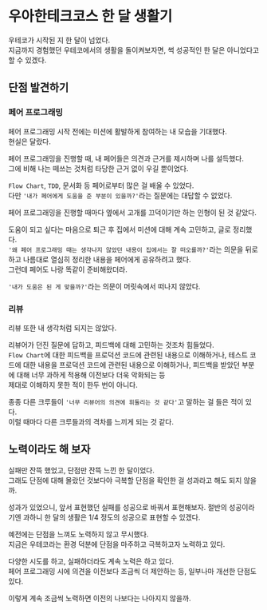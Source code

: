 # 우아한테크코스 한 달 생활기

우테코가 시작된 지 한 달이 넘었다.     
지금까지 경험했던 우테코에서의 생활을 돌이켜보자면, 썩 성공적인 한 달은 아니었다고 할 수 있겠다.

## 단점 발견하기

### 페어 프로그래밍

페어 프로그래밍 시작 전에는 미션에 활발하게 참여하는 내 모습을 기대했다.     
현실은 달랐다.

페어 프로그래밍을 진행할 때, 내 페어들은 의견과 근거를 제시하며 나를 설득했다.     
그에 비해 나는 떼쓰는 것처럼 타당한 근거 없이 우길 뿐이었다.     

`Flow Chart`, `TDD`, 문서화 등 페어로부터 많은 걸 배울 수 있었다.     
다만 `'내가 페어에게 도움을 준 부분이 있을까?'`라는 질문에는 대답할 수 없었다.     

페어 프로그래밍을 진행할 때마다 옆에서 고개를 끄덕이기만 하는 인형이 된 것 같았다.       

도움이 되고 싶다는 마음으로 퇴근 후 집에서 미션에 대해 계속 고민하고, 글로 정리했다.     
`'왜 페어 프로그래밍 때는 생각나지 않았던 내용이 집에서는 잘 떠오를까?'`라는 의문을 뒤로 하고 나름대로 열심히 정리한 내용을 페어에게 공유하려고 했다.     
그런데 페어도 나랑 똑같이 준비해왔더라.      

`'내가 도움은 된 게 맞을까?'`라는 의문이 머릿속에서 떠나지 않았다.     

### 리뷰

리뷰 또한 내 생각처럼 되지는 않았다.

리뷰어가 던진 질문에 답하고, 피드백에 대해 고민하는 것조차 힘들었다.     
`Flow Chart`에 대한 피드백을 프로덕션 코드에 관련된 내용으로 이해하거나,
테스트 코드에 대한 내용을 프로덕션 코드에 관련된 내용으로 이해하거나,
피드백을 받았던 부분에 대해 너무 과하게 적용해 이전보다 더욱 악화되는 등    
제대로 이해하지 못한 적이 한두 번이 아니다.      

종종 다른 크루들이 `'너무 리뷰어의 의견에 휘둘리는 것 같다'`고 말하는 걸 들은 적이 있다.     
이럴 때마다 다른 크루들과의 격차를 느끼게 되는 것 같다.   

## 노력이라도 해 보자

실패만 잔뜩 했었고, 단점만 잔뜩 느낀 한 달이었다.    
그래도 단점에 대해 몰랐던 것보다야 극복할 단점을 확인한 걸 성과라고 해도 되지 않을까.    

성과가 있었으니, 앞서 표현했던 실패를 성공으로 바꿔서 표현해보자.
절반의 성공이라기엔 과하니 한 달의 생활은 1/4 정도의 성공으로 표현할 수 있겠다.          

예전에는 단점을 느껴도 노력하지 않고 무시했다.     
지금은 우테코라는 환경 덕분에 단점을 마주하고 극복하고자 노력하고 있다.     

다양한 시도를 하고, 실패하더라도 계속 노력은 하고 있다.     
페어 프로그래밍 시에 의견을 이전보다 조금씩 더 제안하는 등, 일부나마 개선한 단점도 있다.      
     
이렇게 계속 조금씩 노력하면 이전의 나보다는 나아지지 않을까.
